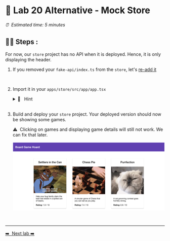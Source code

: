 # 🧲 Lab 20 Alternative - Mock Store

###### ⏰ &nbsp;Estimated time: 5 minutes

## 🏋️‍♀️ Steps :

For now, our `store` project has no API when it is deployed. Hence, it is only displaying the header.

1. If you removed your `fake-api/index.ts` from the `store`, let's [re-add it](https://github.com/nrwl/nx-workshop/blob/master/examples/lab2/apps/store/src/fake-api/index.ts)
<br />

2. Import it in your `apps/store/src/app/app.tsx`

   <details>
   <summary>🐳 &nbsp;&nbsp;Hint</summary>

   ```typescript
    import { getAllGames } from '../fake-api/index';

    export const App = () => {

    return (
      <>
        <Header title="Board Game Hoard" />
          <div className={styles.container}>
            <div className={styles['games-layout']}>
              {getAllGames().map((x) => (
                <Link to={`/game/${x.id}`} key={x.id}>
                  <Card className={styles['game-card']}>
   ```

   </details><br />

3. Build and deploy your `store` project. Your deployed version should now be showing some games.

   ⚠️&nbsp;&nbsp;Clicking on games and displaying game details will still not work. We can fix that later.

   <img src="./lab20_result.png" width="500" alt="screenshot of lab20 result">
<br />

---

[➡️ &nbsp;Next lab ➡️](../lab21-alt/LAB.md)
